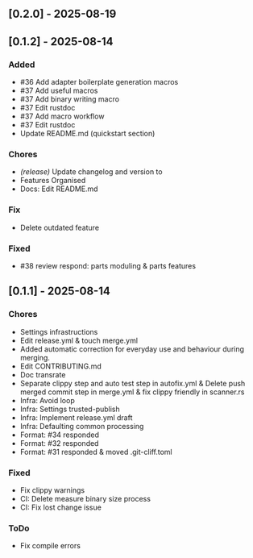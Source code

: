 ## [0.2.0] - 2025-08-19
## [0.1.2] - 2025-08-14

### Added

- #36 Add adapter boilerplate generation macros
- #37 Add useful macros
- #37 Add binary writing macro
- #37 Edit rustdoc
- #37 Add macro workflow
- #37 Edit rustdoc
- Update README.md (quickstart section)

### Chores

- *(release)* Update changelog and version to
- Features Organised
- Docs: Edit README.md

### Fix

- Delete outdated feature

### Fixed

- #38 review respond: parts moduling & parts features
## [0.1.1] - 2025-08-14

### Chores

- Settings infrastructions
- Edit release.yml & touch merge.yml
- Added automatic correction for everyday use and behaviour during merging.
- Edit CONTRIBUTING.md
- Doc transrate
- Separate clippy step and auto test step in autofix.yml & Delete push merged commit step in merge.yml & fix clippy friendly in scanner.rs
- Infra: Avoid loop
- Infra: Settings trusted-publish
- Infra: Implement release.yml draft
- Infra: Defaulting common processing
- Format: #34 responded
- Format: #32 responded
- Format: #31 responded & moved .git-cliff.toml

### Fixed

- Fix clippy warnings
- CI: Delete measure binary size process
- CI: Fix lost change issue

### ToDo

- Fix compile errors

